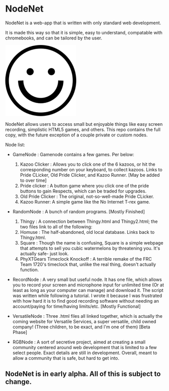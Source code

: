 # NodeNet
NodeNet is a web-app that is written with only standard web development. 

It is made this way so that it is simple, easy to understand, compatable with chromebooks, and can be tailored by the user.  

![A smiley face](./smile.png)

NodeNet allows users to access small but enjoyable things like easy screen recording, simplistic HTML5 games, and others. This repo contains the full copy, with the future exception of a couple private or custom nodes.

Node list:

- GameNode : Gamenode contains a few games. Per below:
  1. Kazoo Clicker : Allows you to click one of the 6 kazoos, or hit the corresponding number on your keyboard, to collect kazoos. Links to Pride CLicker, Old Pride Clicker, and Kazoo Runner. \[May be added to over time]
  2. Pride clicker : A button game where you click one of the pride buttons to gain Respects, which can be traded for upgrades.
  3. Old Pride Clicker : The original, not-so-well-made Pride CLicker.
  4. Kazoo Runner: A simple game like the No Internet T-rex game.

- RandomNode : A bunch of random programs. \[Mostly Finished]
  1. Thingy : A connection between Thingy.html and Thingy2.html; the two files link to all of the following:
  2. Homuse : The half-abandoned, old local database. Links back to Thingy.html.
  3. Square : Though the name is confusing, Square is a simple webpage that attempts to sell you cubic watermelons by threatening you. It's actually safe- just look.
  4. PhyXTGears Timeclock Knockoff : A terrible remake of the FRC Team 1720's timeclock that, unlike the real thing, doesn't actually function.
 
 - RecordNode : A very small but useful node. It has one file, which allows you to record your screen and microphone input for unlimited time (Or at least as long as your computer can manage) and download it. The script was written while following a tutorial. I wrote it because I was frustrated with how hard it is to find good recording software without needing an account/paying for time/having limits/etc.  \[Mostly Functional]

- VersatileNode : Three .html files all linked together, which is actually the coming website for Versatile Services, a super versatile, child owned company! (Three children, to be exact, and I'm one of them) \[Beta Phase]

- RGBNode : A sort of secretive project, aimed at creating a small community centered around web development that is limited to a few select people. Exact details are still in development. Overall, meant to allow a community that is safe, but hard to get into.
 
##             NodeNet is in early alpha. All of this is subject to change.
